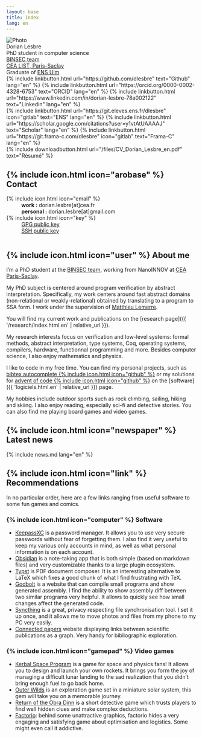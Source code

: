 ```yaml
---
layout: base
title: Index
lang: en
---
```



<div class="row">
	<div class="portrait">
		<div class="img"><img src="{{ 'imgs/profil.png' | relative_url }}" alt="Photo"></div>
		<div class="name">Dorian Lesbre</div>
		<div class="desc">PhD student in computer science</div>
		<div class="desc"><a class="link" href="https://binsec.github.io/" hreflang="en">BINSEC team</a></div>
		<div class="desc"><a class="link" href="https://www.cea.fr/paris-saclay/Pages/Accueil.aspx">CEA LIST, Paris-Saclay</a></div>
		<div class="desc">Graduate of <a class="link" href="https://www.ens.psl.eu">ENS Ulm</a></div>
	</div>
	<div class="column">
		<div class="links">
			{% include linkbutton.html url="https://github.com/dlesbre" text="Github" lang="en" %}
			{% include linkbutton.html url="https://orcid.org/0000-0002-4328-6753" text="ORCID" lang="en" %}
			{% include linkbutton.html url="https://www.linkedin.com/in/dorian-lesbre-78a002122" text="Linkedin" lang="en" %}
		</div>
		<div class="links">
			{% include linkbutton.html url="https://git.eleves.ens.fr/dlesbre" icon="gitlab" text="ENS" lang="en" %}
			{% include linkbutton.html url="https://scholar.google.com/citations?user=y1vtAtUAAAAJ" text="Scholar" lang="en" %}
			{% include linkbutton.html url="https://git.frama-c.com/dlesbre" icon="gitlab" text="Frama-C" lang="en" %}
		</div>
		<div class="links">{% include downloadbutton.html url="/files/CV_Dorian_Lesbre_en.pdf" text="Résumé" %}</div>
		<h2>{% include icon.html icon="arobase" %} Contact</h2>
		<div class="contactsheet">
			<dl>
				<dt>{% include icon.html icon="email" %}</dt>
				<dd>
					<strong>work :</strong> dorian.lesbre[at]cea.fr<br>
					<strong>personal :</strong> dorian.lesbre[at]gmail.com
				</dd>
				<dt>{% include icon.html icon="key" %}</dt>
				<dd><a class="link" href="{{ 'files/Dorian_Lesbre_public.pgp' | relative_url }}" download>GPG public key</a><br>
					<a class="link" href="{{ 'files/Dorian_Lesbre_public.pub' | relative_url }}" download>SSH public key</a></dd>
			</dl>
		</div>
	</div>
</div>

## {% include icon.html icon="user" %} About me

I’m a PhD student at the [BINSEC team](https://binsec.github.io/), working from
NanoINNOV at [CEA Paris-Saclay](https://www.cea.fr/paris-saclay/Pages/Accueil.aspx).

My PhD subject is centered around program verification by abstract
interpretation. Specifically, my work centers around fast abstract domains
(non-relational or weakly-relational) obtained by translating to a program to
SSA form. I work under the supervision of [Matthieu Lemerre](https://binsec.github.io/people/lemerre.html).

You will find my current work and publications on the [research page]({{ '/research/index.html.en' | relative_url }}).

My research interests focus on verification and low-level systems: formal
methods, abstract interpretation, type systems, Coq, operating systems,
compilers, hardware, functionnal programming and more. Besides computer science,
I also enjoy mathematics and physics.

I like to code in my free time. You can find my personal projects,
such as [bibtex autocomplete&nbsp;{% include icon.html icon="github" %}](https://github.com/dlesbre/bibtex-autocomplete)
or my solutions for [advent of code&nbsp;{% include icon.html icon="github" %}](https://github.com/dlesbre/advent-of-code)
on the [software]({{ 'logiciels.html.en' | relative_url }}) page.

My hobbies include outdoor sports such as rock climbing, sailing, hiking and skiing.
I also enjoy reading, especially sci-fi and detective stories.
You can also find me playing board games and video games.

## {% include icon.html icon="newspaper" %} Latest news

{% include news.md lang="en" %}

## {% include icon.html icon="link" %} Recommendations

In no particular order, here are a few links ranging from useful software
to some fun games and comics.

### {% include icon.html icon="computer" %} Software

- [KeepassXC](https://keepassxc.org/) is a password manager. It allows you to
  use very secure passwords without fear of forgetting them. I also find it very
  useful to keep my various only accounts in mind, as well as what personal
  information is on each account.
- [Obsidian](https://obsidian.md/) is a note-taking app that is both simple
  (based on markdown files) and very customizable thanks to a large plugin
  ecosystem.
- [Typst](https://typst.app/) is PDF document composer. It is an interesting
  alternative to LaTeX which fixes a good chunk of what I find frustrating with
  TeX.
- [Godbolt](https://godbolt.org/) is a website that can compile small programs
  and show generated assembly. I find the ability to show assembly diff between
  two similar programs very helpful. It allows to quickly see how small changes
  affect the generated code.
- [Syncthing](https://syncthing.net/) is a great, privacy respecting file
  synchronisation tool. I set it up once, and it allows me to move photos and files
  from my phone to my PC very easily.
- [Connected papers](https://www.connectedpapers.com/) website displaying links
  between scientific publications as a graph. Very handy for bibliographic
  exploration.

### {% include icon.html icon="gamepad" %} Video games

- [Kerbal Space Program](https://www.kerbalspaceprogram.com/) is a game for
  space and physics fans! It allows you to design and launch your own rockets.
  It brings you form the joy of managing a difficult lunar landing to the sad realization that you didn’t bring enough fuel to go back home.
- [Outer Wilds](https://store.steampowered.com/app/753640/Outer_Wilds) is an
  exploration game set in a miniature solar system, this gem will take you on a
  memorable journey.
- [Return of the Obra Dinn](https://obradinn.com/) is a short detective game which trusts players to find well hidden clues and make complex deductions.
- [Factorio](https://www.factorio.com/): behind some unattractive graphics,
  factorio hides a very engaging and satisfying game about optimisation and
  logistics. Some might even call it addictive.
